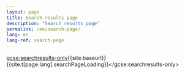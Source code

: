```yaml
---
layout: page
title: Search results page
description: "Search results page"
permalink: /en/search-page/
lang: en
lang-ref: search-page
---
```


<script async src="https://cse.google.com/cse.js?cx=308895c248cdc4987"></script>

<gcse:searchresults-only>{{site.baseurl}}{{site.t[page.lang].searchPageLoading}}</gcse:searchresults-only>
